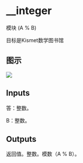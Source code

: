 # __integer

模块 (A % B)

目标是Kismet数学图书馆

## 图示

![]($-20221218-19505825.png)

## Inputs

答：整数。

B：整数。  

## Outputs

返回值。整数。模数（A % B）。
